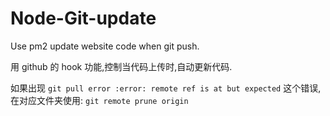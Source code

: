 Node-Git-update
===============

Use pm2 update website code when git push.

用 github 的 hook 功能,控制当代码上传时,自动更新代码.

如果出现 `git pull error :error: remote ref is at but expected` 这个错误,在对应文件夹使用: `git remote prune origin`